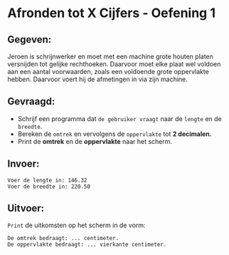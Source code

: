 # Afronden tot X Cijfers - Oefening 1

## Gegeven:

Jeroen is schrijnwerker en moet met een machine grote houten platen versnijden tot gelijke rechthoeken. 
Daarvoor moet elke plaat wel voldoen aan een aantal voorwaarden, zoals een voldoende grote oppervlakte hebben.
Daarvoor voert hij de afmetingen in via zijn machine. 

## Gevraagd:

* Schrijf een programma dat `de gebruiker vraagt` naar de `lengte` en de `breedte`. 
* Bereken de `omtrek` en vervolgens de `oppervlakte` tot **2 decimalen.**
* Print de **omtrek** en de **oppervlakte** naar het scherm. 

## Invoer:
```
Voer de lengte in: 146.32
Voer de breedte in: 220.50
```

## Uitvoer:
`Print` de uitkomsten op het scherm in de vorm: 
```
De omtrek bedraagt: ... centimeter.
De oppervlakte bedraagt: ... vierkante centimeter.
```